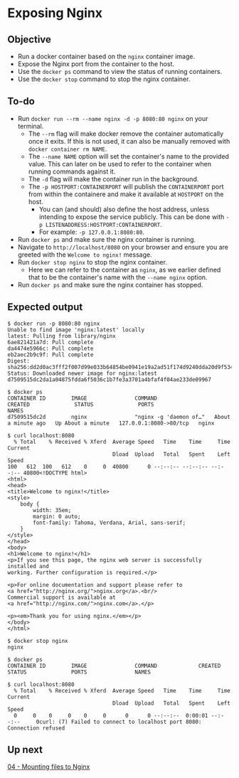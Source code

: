 # Exposing Nginx

## Objective

* Run a docker container based on the `nginx` container image.
* Expose the Nginx port from the container to the host.
* Use the `docker ps` command to view the status of running containers.
* Use the `docker stop` command to stop the nginx container.

## To-do

* Run `docker run --rm --name nginx -d -p 8080:80 nginx` on your terminal.
    * The `--rm` flag will make docker remove the container automatically once it exits. If this is not used, it can also be manually removed with `docker container rm NAME`.
    * The `--name NAME` option will set the container's name to the provided value. This can later on be used to refer to the container when running commands against it.
    * The `-d` flag will make the container run in the background.
    * The `-p HOSTPORT:CONTAINERPORT` will publish the `CONTAINERPORT` port from within the containere and make it available at `HOSTPORT` on the host.
        * You can (and should) also define the host address, unless intending to expose the service publicly. This can be done with `-p LISTENADDRESS:HOSTPORT:CONTAINERPORT`.
        * For example: `-p 127.0.0.1:8080:80`.
* Run `docker ps` and make sure the nginx container is running.
* Navigate to `http://localhost/8080` on your browser and ensure you are greeted with the `Welcome to nginx!` message.
* Run `docker stop nginx` to stop the nginx container.
    * Here we can refer to the container as `nginx`, as we earlier defined that to be the container's name with the `--name nginx` option.
* Run `docker ps` and make sure the nginx container has stopped.


## Expected output
```
$ docker run -p 8080:80 nginx
Unable to find image 'nginx:latest' locally
latest: Pulling from library/nginx
6ae821421a7d: Pull complete
da4474e5966c: Pull complete
eb2aec2b9c9f: Pull complete
Digest: sha256:dd2d0ac3fff2f007d99e033b64854be0941e19a2ad51f174d9240dda20d9f534
Status: Downloaded newer image for nginx:latest
d7509515dc2da1a04875fdda6f5036c1b7fe3a3701a4bfaf4f04ae233de09967
```

```
$ docker ps
CONTAINER ID        IMAGE               COMMAND                  CREATED              STATUS              PORTS                    NAMES
d7509515dc2d        nginx               "nginx -g 'daemon of…"   About a minute ago   Up About a minute   127.0.0.1:8080->80/tcp   nginx
```

```
$ curl localhost:8080
  % Total    % Received % Xferd  Average Speed   Time    Time     Time  Current
                                 Dload  Upload   Total   Spent    Left  Speed
100   612  100   612    0     0  40800      0 --:--:-- --:--:-- --:--:-- 40800<!DOCTYPE html>
<html>
<head>
<title>Welcome to nginx!</title>
<style>
    body {
        width: 35em;
        margin: 0 auto;
        font-family: Tahoma, Verdana, Arial, sans-serif;
    }
</style>
</head>
<body>
<h1>Welcome to nginx!</h1>
<p>If you see this page, the nginx web server is successfully installed and
working. Further configuration is required.</p>

<p>For online documentation and support please refer to
<a href="http://nginx.org/">nginx.org</a>.<br/>
Commercial support is available at
<a href="http://nginx.com/">nginx.com</a>.</p>

<p><em>Thank you for using nginx.</em></p>
</body>
</html>
```

```
$ docker stop nginx
nginx
```

```
$ docker ps
CONTAINER ID        IMAGE               COMMAND             CREATED             STATUS              PORTS               NAMES
```

```
$ curl localhost:8080
  % Total    % Received % Xferd  Average Speed   Time    Time     Time  Current
                                 Dload  Upload   Total   Spent    Left  Speed
  0     0    0     0    0     0      0      0 --:--:--  0:00:01 --:--:--     0curl: (7) Failed to connect to localhost port 8080: Connection refused
```

## Up next

[04 - Mounting files to Nginx](../04-MountingFilesNginx/README.md)
